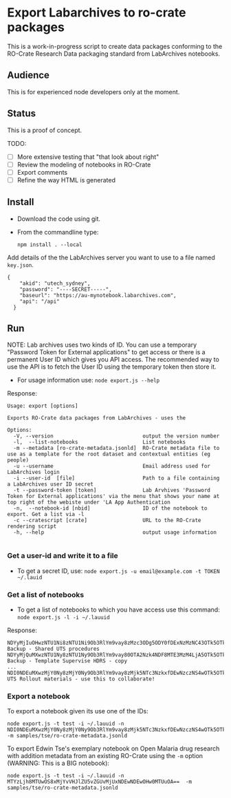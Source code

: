 # Export Labarchives to ro-crate packages

This is a work-in-progress script to create data packages conforming to the
RO-Crate Research Data packaging standard from LabArchives notebooks.

## Audience

This is for experienced node developers only at the moment.

## Status

This is a proof of concept.

TODO: 
- [ ] More extensive testing that "that look about right"
- [ ] Review the modeling of notebooks in RO-Crate
- [ ] Export comments
- [ ] Refine the way HTML is generated

## Install

- Download the code using git.

-  From the commandline type:

   `npm install . --local`

Add details of the the LabArchives server you want to use to a file named `key.json`.
```
{
    "akid": "utech_sydney",
    "password": "----SECRET-----",
    "baseurl": "https://au-mynotebook.labarchives.com",
    "api": "/api"
  }
```
## Run

NOTE: Lab archives uses two kinds of ID. You can use a temporary "Password Token for External applications" to get access or there is a permanent User ID which gives you API access. The recommended way to use the API is to fetch the User ID using the temporary token then store it.

- For usage information use:
    `node export.js --help`

Response:
```
Usage: export [options]

Exports RO-Crate data packages from LabArchives - uses the 

Options:
  -V, --version                             output the version number
  -l,  --list-notebooks                     List notebooks
  -m --metadata [ro-crate-metadata.jsonld]  RO-Crate metadata file to use as a template for the root dataset and contextual entities (eg people)
  -u --username                             Email address used for LabArchives login
  -i --user-id  [file]                      Path to a file containing a LabArchives user ID secret
  -t --password-token [token]               Lab Arvhives 'Password Token for External applications' via the menu that shows your name at top right of the webiste under 'LA App Authentication
  -n,  --notebook-id [nbid]                 ID of the notebook to export. Get a list via -l
  -c --cratescript [crate]                  URL to the RO-Crate rendering script
  -h, --help                                output usage information


```

### Get a user-id and write it to a file

- To get a secret ID, use:
   `node export.js -u email@example.com -t TOKEN  ~/.lauid`


### Get a list of notebooks

-  To get a list of notebooks to which you have access use this command:
    `node export.js -l -i ~/.lauuid`

Response:
```
NDYyMjIuOHwzNTU1Ni8zNTU1Ni9Ob3RlYm9vay8zMzc3ODg5ODY0fDExNzMzNC43OTk5OTk5OTk5OQ== Backup - Shared UTS procedures
NDYyMjQuMXwzNTU1Ny8zNTU1Ny9Ob3RlYm9vay80OTA2Nzk4NDF8MTE3MzM4LjA5OTk5OTk5OTk5 Backup - Template Supervise HDRS - copy
...
NDI0NDEuMXwzMjY0Ny8zMjY0Ny9Ob3RlYm9vay8zMjk5NTc3NzkxfDEwNzczNS4wOTk5OTk5OTk5OQ== UTS Rollout materials - use this to collaborate!

```
### Export a notebook

To export a notebook given its use one of the IDs:

```
node export.js -t test -i ~/.lauuid -n NDI0NDEuMXwzMjY0Ny8zMjY0Ny9Ob3RlYm9vay8zMjk5NTc3NzkxfDEwNzczNS4wOTk5OTk5OTk5OQ==  -m samples/tse/ro-crate-metadata.jsonld
```


To export Edwin Tse's exemplary notebook on Open Malaria drug research with
addition metadata from an existing RO-Crate using the `-m` option (WARNING: This is
a BIG notebook):

```
node export.js -t test -i ~/.lauuid -n MTYzLjh8MTUwOS8xMjYvVHJlZU5vZGUvMjUxNDEwNDEwOHw0MTUuOA==  -m samples/tse/ro-crate-metadata.jsonld
```




